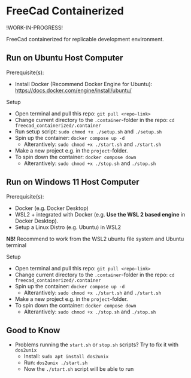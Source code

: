 # FreeCad Containerized

!WORK-IN-PROGRESS!

FreeCad containerized for replicable development environment.


## Run on Ubuntu Host Computer

Prerequisite(s):
- Install Docker (Recommend Docker Engine for Ubuntu): https://docs.docker.com/engine/install/ubuntu/

Setup
- Open terminal and pull this repo: `git pull <repo-link>`
- Change current directory to the `.container`-folder in the repo: `cd freecad_containerized/.container`
- Run setup script: `sudo chmod +x ./setup.sh` and `./setup.sh`
- Spin up the container: `docker compose up -d`
    - Alterantively: `sudo chmod +x ./start.sh` and `./start.sh`
- Make a new project e.g. in the `project`-folder.
- To spin down the container: `docker compose down`
    - Alterantively: `sudo chmod +x ./stop.sh` and `./stop.sh`


## Run on Windows 11 Host Computer

Prerequisite(s):
- Docker (e.g. Docker Desktop)
- WSL2 + integrated with Docker (e.g. **Use the WSL 2 based engine** in Docker Desktop).
- Setup a Linux Distro (e.g. Ubuntu) in WSL2

**NB!** Recommend to work from the WSL2 ubuntu file system and Ubuntu terminal

Setup
- Open terminal and pull this repo: `git pull <repo-link>`
- Change current directory to the `.container`-folder in the repo: `cd freecad_containerized/.container`
- Spin up the container: `docker compose up -d`
    - Alterantively: `sudo chmod +x ./start.sh` and `./start.sh`
- Make a new project e.g. in the `project`-folder.
- To spin down the container: `docker compose down`
    - Alterantively: `sudo chmod +x ./stop.sh` and `./stop.sh`


## Good to Know
- Problems running the `start.sh` or `stop.sh` scripts? Try to fix it with `dos2unix`
    - Install: `sudo apt install dos2unix`
    - Run: `dos2unix ./start.sh`
    - Now the `./start.sh` script will be able to run


